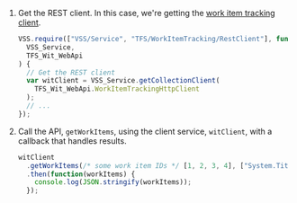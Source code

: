 1.  Get the REST client. In this case, we're getting the [work item tracking client](../../reference/client/api/tfs/workitemtracking/restclient/workitemtrackinghttpclient2_2.md).

    ```javascript
    VSS.require(["VSS/Service", "TFS/WorkItemTracking/RestClient"], function(
      VSS_Service,
      TFS_Wit_WebApi
    ) {
      // Get the REST client
      var witClient = VSS_Service.getCollectionClient(
        TFS_Wit_WebApi.WorkItemTrackingHttpClient
      );
      // ...
    });
    ```

1.  Call the API, `getWorkItems`, using the client service, `witClient`, with a callback that handles results.

    ```javascript
    witClient
      .getWorkItems(/* some work item IDs */ [1, 2, 3, 4], ["System.Title"])
      .then(function(workItems) {
        console.log(JSON.stringify(workItems));
      });
    ```
